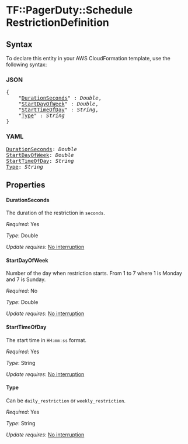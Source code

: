 # TF::PagerDuty::Schedule RestrictionDefinition

## Syntax

To declare this entity in your AWS CloudFormation template, use the following syntax:

### JSON

<pre>
{
    "<a href="#durationseconds" title="DurationSeconds">DurationSeconds</a>" : <i>Double</i>,
    "<a href="#startdayofweek" title="StartDayOfWeek">StartDayOfWeek</a>" : <i>Double</i>,
    "<a href="#starttimeofday" title="StartTimeOfDay">StartTimeOfDay</a>" : <i>String</i>,
    "<a href="#type" title="Type">Type</a>" : <i>String</i>
}
</pre>

### YAML

<pre>
<a href="#durationseconds" title="DurationSeconds">DurationSeconds</a>: <i>Double</i>
<a href="#startdayofweek" title="StartDayOfWeek">StartDayOfWeek</a>: <i>Double</i>
<a href="#starttimeofday" title="StartTimeOfDay">StartTimeOfDay</a>: <i>String</i>
<a href="#type" title="Type">Type</a>: <i>String</i>
</pre>

## Properties

#### DurationSeconds

The duration of the restriction in `seconds`.

_Required_: Yes

_Type_: Double

_Update requires_: [No interruption](https://docs.aws.amazon.com/AWSCloudFormation/latest/UserGuide/using-cfn-updating-stacks-update-behaviors.html#update-no-interrupt)

#### StartDayOfWeek

Number of the day when restriction starts. From 1 to 7 where 1 is Monday and 7 is Sunday.

_Required_: No

_Type_: Double

_Update requires_: [No interruption](https://docs.aws.amazon.com/AWSCloudFormation/latest/UserGuide/using-cfn-updating-stacks-update-behaviors.html#update-no-interrupt)

#### StartTimeOfDay

The start time in `HH:mm:ss` format.

_Required_: Yes

_Type_: String

_Update requires_: [No interruption](https://docs.aws.amazon.com/AWSCloudFormation/latest/UserGuide/using-cfn-updating-stacks-update-behaviors.html#update-no-interrupt)

#### Type

Can be `daily_restriction` or `weekly_restriction`.

_Required_: Yes

_Type_: String

_Update requires_: [No interruption](https://docs.aws.amazon.com/AWSCloudFormation/latest/UserGuide/using-cfn-updating-stacks-update-behaviors.html#update-no-interrupt)

